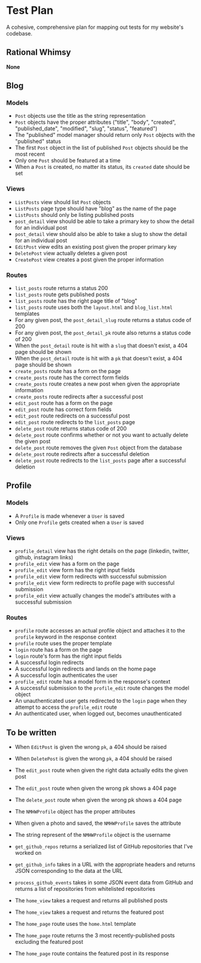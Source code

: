 # Test Plan

A cohesive, comprehensive plan for mapping out tests for my website's codebase.

## Rational Whimsy

**None**

## Blog

### Models

- `Post` objects use the title as the string representation
- `Post` objects have the proper attributes ("title", "body", "created", "published_date", "modified", "slug", "status", "featured")
- The "published" model manager should return only `Post` objects with the "published" status
- The first `Post` object in the list of published `Post` objects should be the most recent
- Only one `Post` should be featured at a time
- When a `Post` is created, no matter its status, its `created` date should be set

### Views

- `ListPosts` view should list `Post` objects
- `ListPosts` page type should have "blog" as the name of the page
- `ListPosts` should only be listing published posts
- `post_detail` view should be able to take a primary key to show the detail for an individual post
- `post_detail` view should also be able to take a slug to show the detail for an individual post
- `EditPost` view edits an existing post given the proper primary key
- `DeletePost` view actually deletes a given post
- `CreatePost` view creates a post given the proper information


### Routes

- `list_posts` route returns a status 200
- `list_posts` route gets published posts
- `list_posts` route has the right page title of "blog"
- `list_posts` route uses both the `layout.html` and `blog_list.html` templates
- For any given post, the `post_detail_slug` route returns a status code of 200
- For any given post, the `post_detail_pk` route also returns a status code of 200
- When the `post_detail` route is hit with a `slug` that doesn't exist, a 404 page should be shown
- When the `post_detail` route is hit with a `pk` that doesn't exist, a 404 page should be shown
- `create_posts` route has a form on the page
- `create_posts` route has the correct form fields
- `create_posts` route creates a new post when given the appropriate information
- `create_posts` route redirects after a successful post
- `edit_post` route has a form on the page
- `edit_post` route has correct form fields
- `edit_post` route redirects on a successful post
- `edit_post` route redirects to the `list_posts` page
- `delete_post` route returns status code of 200
- `delete_post` route confirms whether or not you want to actually delete the given post
- `delete_post` route removes the given `Post` object from the database
- `delete_post` route redirects after a successful deletion
- `delete_post` route redirects to the `list_posts` page after a successful deletion

## Profile

### Models

- A `Profile` is made whenever a `User` is saved
- Only one `Profile` gets created when a `User` is saved

### Views

- `profile_detail` view has the right details on the page (linkedin, twitter, github, instagram links)
- `profile_edit` view has a form on the page
- `profile_edit` view form has the right input fields
- `profile_edit` view form redirects with successful submission
- `profile_edit` view form redirects to profile page with successful submission
- `profile_edit` view actually changes the model's attributes with a successful submission

### Routes

- `profile` route accesses an actual profile object and attaches it to the `profile` keyword in the response context
- `profile` route uses the proper template
- `login` route has a form on the page
- `login` route's form has the right input fields
- A successful login redirects
- A successful login redirects and lands on the home page
- A successful login authenticates the user
- `profile_edit` route has a model form in the response's context
- A successful submission to the `profile_edit` route changes the model object
- An unauthenticated user gets redirected to the `login` page when they attempt to access the `profile_edit` route
- An authenticated user, when logged out, becomes unauthenticated


## To be written

- When `EditPost` is given the wrong `pk`, a 404 should be raised
- When `DeletePost` is given the wrong `pk`, a 404 should be raised
- The `edit_post` route when given the right data actually edits the given post
- The `edit_post` route when given the wrong pk shows a 404 page
- The `delete_post` route when given the wrong pk shows a 404 page

- The `NMHWProfile` object has the proper attributes
- When given a photo and saved, the `NMHWProfile` saves the attribute
- The string represent of the `NMHWProfile` object is the username
- `get_github_repos` returns a serialized list of GitHub repositories that I've worked on
- `get_github_info` takes in a URL with the appropriate headers and returns JSON corresponding to the data at the URL
- `process_github_events` takes in some JSON event data from GitHub and returns a list of repositories from whitelisted repositories

- The `home_view` takes a request and returns all published posts
- The `home_view` takes a request and returns the featured post
- The `home_page` route uses the `home.html` template
- The `home_page` route returns the 3 most recently-published posts excluding the featured post
- The `home_page` route contains the featured post in its response